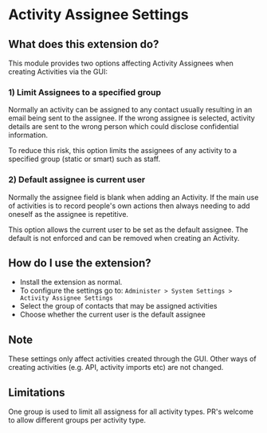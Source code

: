 # Activity Assignee Settings

## What does this extension do?

This module provides two options affecting Activity Assignees when creating Activities via the GUI:

### 1) Limit Assignees to a specified group

Normally an activity can be assigned to any contact usually resulting in an email being sent to the assignee.  If the wrong assignee is selected, activity details are sent to the wrong person which could disclose confidential information.

To reduce this risk, this option limits the assignees of any activity to a specified group (static or smart) such as staff.

### 2) Default assignee is current user

Normally the assignee field is blank when adding an Activity.  If the main use of activities is to record people's own actions then always needing to add oneself as the assignee is repetitive.

This option allows the current user to be set as the default assignee.  The default is not enforced and can be removed when creating an Activity.

## How do I use the extension?

- Install the extension as normal.
- To configure the settings go to: ```Administer > System Settings > Activity Assignee Settings```
- Select the group of contacts that may be assigned activities
- Choose whether the current user is the default assignee 

## Note

These settings only affect activities created through the GUI.  Other ways of creating activities (e.g. API, activity imports etc) are not changed.

## Limitations

One group is used to limit all assigness for all activity types.  PR's welcome to allow different groups per activity type.
